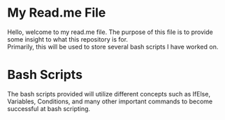 # My Read.me File

Hello, welcome to my read.me file.  The purpose of this file is to provide some insight to what this repository is for.  
Primarily, this will be used to store several bash scripts I have worked on.

# Bash Scripts
The bash scripts provided will utilize different concepts such as IfElse, Variables, Conditions, and many other important commands to become successful at bash scripting.
